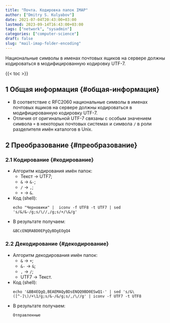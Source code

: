 ```yaml
---
title: "Почта. Кодировка папок IMAP"
author: ["Dmitry S. Kulyabov"]
date: 2021-07-04T20:43:00+03:00
lastmod: 2023-09-14T16:43:00+03:00
tags: ["network", "sysadmin"]
categories: ["computer-science"]
draft: false
slug: "mail-imap-folder-encoding"
---
```


Национальные символы в именах почтовых ящиков на сервере должны кодироваться в модифицированную кодировку UTF-7.

<!--more-->

{{< toc >}}


## <span class="section-num">1</span> Общая информация {#общая-информация}

-   В соответствие с RFC2060 национальные символы в именах почтовых ящиков на сервере должны кодироваться в модифицированную кодировку UTF-7.
-   Отличия от оригинальной UTF-7 связаны с особым значением символа `+` в некоторых почтовых системах и символа `/` в роли разделителя имён каталогов в Unix.


## <span class="section-num">2</span> Преобразование {#преобразование}


### <span class="section-num">2.1</span> Кодирование {#кодирование}

-   Алгоритм кодирования имён папок:
    -   Текст -&gt; UTF7;
    -   `&` -&gt; `&-`;
    -   `/` -&gt; `,`;
    -   `+` -&gt; `&`.
-   Код (shell):
    ```shell
    echo "Черновики" |  iconv -f UTF8 -t UTF7 | sed 's/&/&-/g;s/\//,/g;s/+/\&/g'
    ```
-   В результате получаем:
    ```shell
    &BCcENQRABD0EPgQyBDgEOgQ4
    ```


### <span class="section-num">2.2</span> Декодирование {#декодирование}

-   Алгоритм декодирования имён папок:
    -   `&` -&gt; `+`;
    -   `&-` -&gt; `&`;
    -   `,` -&gt; `/`;
    -   UTF7 -&gt; Текст.
-   Код (shell):
    ```shell
    echo '&BB4EQgQ,BEAEMAQyBDsENQQ9BD0ESwQ1-' | sed 's/&\([^-]\)/+\1/g;s/&-/&/g;s/,/\//g' | iconv -f UTF7 -t UTF8
    ```
-   В результате получаем:
    ```shell
    Отправленные
    ```
